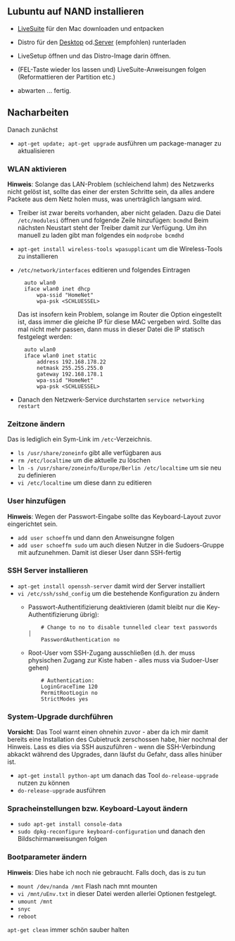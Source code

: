 ## Lubuntu auf NAND installieren
- [LiveSuite][livesuit] für den Mac downloaden und entpacken
- Distro für den [Desktop][lubunto_desktop] od.[Server][lubunto_server] (empfohlen) runterladen
- LiveSetup öffnen und das Distro-Image darin öffnen.

- (FEL-Taste wieder los lassen und) LiveSuite-Anweisungen folgen (Reformattieren der Partition etc.)
- abwarten ... fertig.

## Nacharbeiten
Danach zunächst 
- `apt-get update; apt-get upgrade` ausführen um package-manager zu aktualisieren

### WLAN aktivieren
__Hinweis__: Solange das LAN-Problem (schleichend lahm) des Netzwerks nicht gelöst ist, sollte das einer der ersten Schritte sein, da alles andere Packete aus dem Netz holen muss, was unerträglich langsam wird.

- Treiber ist zwar bereits vorhanden, aber nicht geladen. Dazu die Datei `
  /etc/modulesi` öffnen und folgende Zeile hinzufügen: 
  `bcmdhd` 
  Beim nächsten Neustart steht der Treiber damit zur Verfügung. Um ihn 
  manuell zu laden gibt man folgendes ein `modprobe bcmdhd`
- `apt-get install wireless-tools wpasupplicant` um die Wireless-Tools zu 
  installieren 
- `/etc/network/interfaces` editieren und folgendes Eintragen

		auto wlan0
		iface wlan0 inet dhcp
			wpa-ssid "HomeNet"
			wpa-psk <SCHLUESSEL>

	Das ist insofern kein Problem, solange im Router die Option 
	eingestellt ist, dass immer die gleiche IP für diese MAC vergeben 
	wird. Sollte das mal nicht mehr passen, dann muss in dieser Datei
	die IP statisch festgelegt werden:

		auto wlan0
		iface wlan0 inet static
			address 192.168.178.22
	        netmask 255.255.255.0
	        gateway 192.168.178.1
	        wpa-ssid "HomeNet"
	        wpa-psk <SCHLUESSEL> 

- Danach den Netzwerk-Service durchstarten `service networking restart`

### Zeitzone ändern
Das is lediglich ein Sym-Link im `/etc`-Verzeichnis.
- `ls /usr/share/zoneinfo` gibt alle verfügbaren aus
- `rm /etc/localtime` um die aktuelle zu löschen
- `ln -s /usr/share/zoneinfo/Europe/Berlin /etc/localtime` um sie neu 
  zu definieren
- `vi /etc/localtime` um diese dann zu editieren

### User hinzufügen
__Hinweis__: Wegen der Passwort-Eingabe sollte das Keyboard-Layout zuvor
eingerichtet sein.

- `add user schoeffm` und dann den Anweisungne folgen
- `add user schoeffm sudo` um auch diesen Nutzer in die Sudoers-Gruppe
  mit aufzunehmen. Damit ist dieser User dann SSH-fertig

### SSH Server installieren

- `apt-get install openssh-server` damit wird der Server installiert
- `vi /etc/ssh/sshd_config` um die bestehende Konfiguration zu ändern
  - Passwort-Authentifizierung deaktivieren (damit bleibt nur 
  	die Key-Authentifizierung übrig):

  			# Change to no to disable tunnelled clear text passwords                               │
     		PasswordAuthentication no  

  - Root-User vom SSH-Zugang ausschließen (d.h. der muss physischen Zugang 
  	zur Kiste haben - alles muss via Sudoer-User gehen)

  			# Authentication:
  			LoginGraceTime 120
  			PermitRootLogin no
  			StrictModes yes

### System-Upgrade durchführen

__Vorsicht__: Das Tool warnt einen ohnehin zuvor - aber da ich mir damit bereits eine Installation des Cubietruck zerschossen habe, hier nochmal der Hinweis. Lass es dies via SSH auszuführen - wenn die SSH-Verbindung abkackt während des Upgrades, dann läufst du Gefahr, dass alles hinüber ist.

- `apt-get install python-apt` um danach das Tool `do-release-upgrade` nutzen zu können
- `do-release-upgrade` ausführen

### Spracheinstellungen bzw. Keyboard-Layout ändern
- `sudo apt-get install console-data`
- `sudo dpkg-reconfigure keyboard-configuration` und danach den Bildschirmanweisungen folgen

### Bootparameter ändern
__Hinweis__: Dies habe ich noch nie gebraucht. Falls doch, das is zu tun
- `mount /dev/nanda /mnt` Flash nach mnt mounten
- `vi /mnt/uEnv.txt` in dieser Datei werden allerlei Optionen festgelegt.
- `umount /mnt`
- `snyc`
- `reboot`



`apt-get clean` immer schön sauber halten


[livesuit]: http://ubuntuone.com/7GLnElgM41yoGLZfRKxXzk
[lubunto_server]: http://docs.cubieboard.org/tutorials/a20-cubietruck_lubuntu_server_releases 
[lubunto_desktop]: http://docs.cubieboard.org/tutorials/a20-cubietruck_lubuntu_desktop_releases
